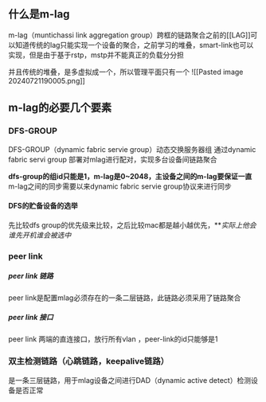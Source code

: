 ## 什么是m-lag
m-lag（muntichassi link aggregation group）跨框的链路聚合之前的[[LAG]]可以知道传统的lag只能实现一个设备的聚合，之前学习的堆叠，smart-link也可以实现，但是由于基于rstp，mstp并不能真正的负载分分担

并且传统的堆叠，是多虚拟成一个，所以管理平面只有一个
![[Pasted image 20240721190005.png]]

## m-lag的必要几个要素

### DFS-GROUP
DFS-GROUP（dynamic fabric servie group）动态交换服务器组
通过dynamic fabric servi group 部署对mlag进行配对，实现多台设备间链路聚合

**dfs-group的组id只能是1，m-lag是0~2048，主设备之间的m-lag要保证一直**
m-lag之间的同步需要以来dynamic fabric servie group协议来进行同步 

#### DFS的贮备设备的选举
先比较dfs group的优先级来比较，之后比较mac都是越小越优先，***实际上他会谁先开机谁会被选中*

### peer link
##### peer link 链路
peer link是配置mlag必须存在的一条二层链路，此链路必须采用了链路聚合
##### peer link 接口
peer link 两端的直连接口，放行所有vlan ，peer-link的id只能够是1

### 双主检测链路（心跳链路，keepalive链路）

是一条三层链路，用于mlag设备之间进行DAD（dynamic active detect）检测设备是否正常






